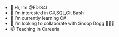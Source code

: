 - 👋 Hi, I’m @EDlS4l
- 👀 I’m interested in C#,SQL,Git Bash
- 🌱 I’m currently learning C# 
- 💞️ I’m looking to collaborate with Snoop Dogg 🌱🌱🌱
- 📫 Teaching in Careeria

<!---
EDlS4l/EDlS4l is a ✨ special ✨ repository because its `README.md` (this file) appears on your GitHub profile.
You can click the Preview link to take a look at your changes.
--->
